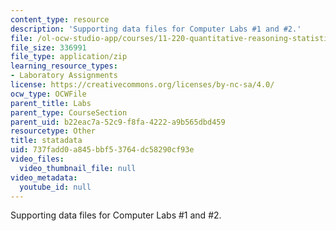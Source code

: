 ```yaml
---
content_type: resource
description: 'Supporting data files for Computer Labs #1 and #2.'
file: /ol-ocw-studio-app/courses/11-220-quantitative-reasoning-statistical-methods-for-planners-i-spring-2009/737fadd0a845bbf53764dc58290cf93e_statadata.zip
file_size: 336991
file_type: application/zip
learning_resource_types:
- Laboratory Assignments
license: https://creativecommons.org/licenses/by-nc-sa/4.0/
ocw_type: OCWFile
parent_title: Labs
parent_type: CourseSection
parent_uid: b22eac7a-52c9-f8fa-4222-a9b565dbd459
resourcetype: Other
title: statadata
uid: 737fadd0-a845-bbf5-3764-dc58290cf93e
video_files:
  video_thumbnail_file: null
video_metadata:
  youtube_id: null
---
```

Supporting data files for Computer Labs #1 and #2.
